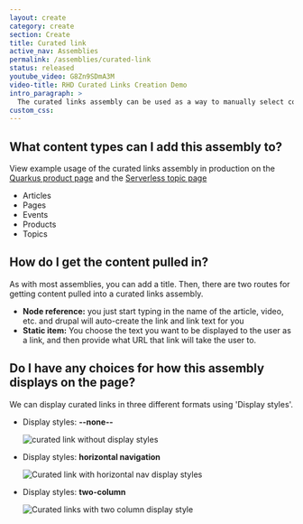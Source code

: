 ```yaml
---
layout: create
category: create
section: Create
title: Curated link
active_nav: Assemblies
permalink: /assemblies/curated-link
status: released
youtube_video: G8Zn9SDmA3M
video-title: RHD Curated Links Creation Demo
intro_paragraph: >
  The curated links assembly can be used as a way to manually select content to be linked off from on a page (as opposed to a collection assembly automatically bringing links in based on a keyword).
custom_css:
---
```


## What content types can I add this assembly to?

View example usage of the curated links assembly in production on the [Quarkus product page](https://developers.redhat.com/products/quarkus/getting-started) and the [Serverless topic page](https://developers.redhat.com/topics/serverless-architecture)

* Articles
* Pages
* Events
* Products
* Topics

## How do I get the content pulled in?

As with most assemblies, you can add a title. Then, there are two routes for getting content pulled into a curated links assembly.

* **Node reference:** you just start typing in the name of the article, video, etc. and drupal will auto-create the link and link text for you
* **Static item:** You choose the text you want to be displayed to the user as a link, and then provide what URL that link will take the user to.

## Do I have any choices for how this assembly displays on the page?

We can display curated links in three different formats using 'Display styles'.

* Display styles: **--none--**

  ![curated link without display styles](/design-manual/assets/uploads/curated-link.png)

* Display styles: **horizontal navigation**

  ![Curated link with horizontal nav display styles](/design-manual/assets/uploads/curated-link-horizontal.png)

* Display styles: **two-column**

  ![Curated links with two column display style](/design-manual/assets/uploads/curated-link-2col.png)
